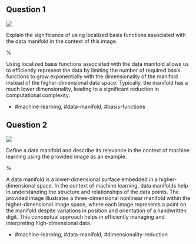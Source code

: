 ## Question 1

![](https://cdn.mathpix.com/cropped/2024_05_26_0971150439f155ba27cfg-1.jpg?height=384&width=554&top_left_y=1742&top_left_x=916)

Explain the significance of using localized basis functions associated with the data manifold in the context of this image.

%

Using localized basis functions associated with the data manifold allows us to efficiently represent the data by limiting the number of required basis functions to grow exponentially with the dimensionality of the manifold instead of the higher-dimensional data space. Typically, the manifold has a much lower dimensionality, leading to a significant reduction in computational complexity.

- #machine-learning, #data-manifold, #basis-functions

## Question 2

![](https://cdn.mathpix.com/cropped/2024_05_26_0971150439f155ba27cfg-1.jpg?height=384&width=554&top_left_y=1742&top_left_x=916)

Define a data manifold and describe its relevance in the context of machine learning using the provided image as an example.

%

A data manifold is a lower-dimensional surface embedded in a higher-dimensional space. In the context of machine learning, data manifolds help in understanding the structure and relationships of the data points. The provided image illustrates a three-dimensional nonlinear manifold within the higher-dimensional image space, where each image represents a point on the manifold despite variations in position and orientation of a handwritten digit. This conceptual approach helps in efficiently managing and interpreting high-dimensional data.

- #machine-learning, #data-manifold, #dimensionality-reduction